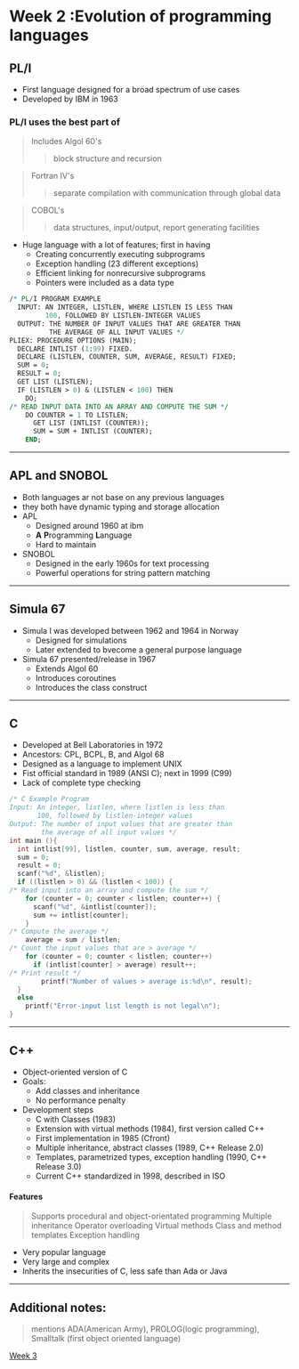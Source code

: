 # Week 2 :Evolution of programming languages

## PL/I
- First language designed for a broad spectrum of use cases
- Developed by IBM in 1963

### PL/I uses the best part of 
> Includes Algol 60's 
   > > block structure
   > > and recursion

> Fortran IV's
>> separate compilation with communication through global data

> COBOL's
>>data structures, 
>>input/output, 
>>report generating facilities

+ Huge language with a lot of features; first in having
  - Creating concurrently executing subprograms
  - Exception handling (23 different exceptions)
  - Efficient linking for nonrecursive subprograms
  - Pointers were included as a data type


``` pl
/* PL/I PROGRAM EXAMPLE
  INPUT: AN INTEGER, LISTLEN, WHERE LISTLEN IS LESS THAN
         100, FOLLOWED BY LISTLEN-INTEGER VALUES
  OUTPUT: THE NUMBER OF INPUT VALUES THAT ARE GREATER THAN
          THE AVERAGE OF ALL INPUT VALUES */
PLIEX: PROCEDURE OPTIONS (MAIN);
  DECLARE INTLIST (1:99) FIXED.
  DECLARE (LISTLEN, COUNTER, SUM, AVERAGE, RESULT) FIXED;
  SUM = 0;
  RESULT = 0;
  GET LIST (LISTLEN);
  IF (LISTLEN > 0) & (LISTLEN < 100) THEN
    DO;
/* READ INPUT DATA INTO AN ARRAY AND COMPUTE THE SUM */
    DO COUNTER = 1 TO LISTLEN;
      GET LIST (INTLIST (COUNTER));
      SUM = SUM + INTLIST (COUNTER);
    END;
```
---

## APL and SNOBOL

+ Both languages ar not base on any previous languages
+ they both have dynamic typing and storage allocation
+ APL
  - Designed around 1960 at ibm
  - **A** **P**rogramming **L**anguage
  - Hard to maintain
+ SNOBOL
  - Designed in the early 1960s for text processing
  - Powerful operations for string pattern matching

---

## Simula 67
+ Simula I was developed between 1962 and 1964 in Norway
  - Designed for simulations
  - Later extended to bvecome a general purpose language
+ Simula 67 presented/release in 1967
  - Extends Algol 60
  - Introduces coroutines
  - Introduces the class construct

---
## C
+ Developed at Bell Laboratories in 1972
+ Ancestors: CPL, BCPL, B, and Algol 68 
+ Designed as a language to implement UNIX
+ Fist official standard in 1989 (ANSI C); next in 1999 (C99)
+ Lack of complete type checking

``` C
/* C Example Program
Input: An integer, listlen, where listlen is less than
       100, followed by listlen-integer values
Output: The number of input values that are greater than
        the average of all input values */
int main (){
  int intlist[99], listlen, counter, sum, average, result;
  sum = 0;
  result = 0;
  scanf("%d", &listlen);
  if ((listlen > 0) && (listlen < 100)) {
/* Read input into an array and compute the sum */
    for (counter = 0; counter < listlen; counter++) {
      scanf("%d", &intlist[counter]);
      sum += intlist[counter];
    }
/* Compute the average */
    average = sum / listlen;
/* Count the input values that are > average */
    for (counter = 0; counter < listlen; counter++)
      if (intlist[counter] > average) result++;
/* Print result */
        printf("Number of values > average is:%d\n", result);
  }
  else 
    printf("Error-input list length is not legal\n");
}

```

--- 
## C++ 
+ Object-oriented version of C
+ Goals:
  - Add classes and inheritance
  - No performance penalty
+ Development steps
  - C with Classes (1983)
  - Extension with virtual methods (1984), first version called C++
  - First implementation in 1985 (Cfront)
  - Multiple inheritance, abstract classes (1989, C++ Release 2.0)
  - Templates, parametrized types, exception handling (1990, C++ Release 3.0)
  - Current C++ standardized in 1998, described in ISO

#### Features
> Supports procedural and object-orientated programming
Multiple inheritance
Operator overloading
Virtual methods
Class and method templates
Exception handling
+ Very popular language
+ Very large and complex
+ Inherits the insecurities of C, less safe than Ada or Java

---

## Additional notes:

> mentions ADA(American Army), 
> PROLOG(logic programming),
> Smalltalk (first object oriented language)

[Week 3](week3.md)